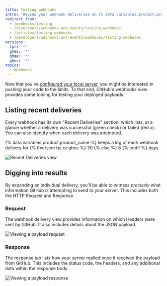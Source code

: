 ```yaml
---
title: Testing webhooks
intro: 'Review your webhook deliveries on {% data variables.product.prodname_dotcom %}, including the HTTP Request and payload as well as the response.'
redirect_from:
  - /webhooks/testing
  - /developers/webhooks-and-events/testing-webhooks
  - /articles/testing-webhooks
  - /developers/webhooks-and-events/webhooks/testing-webhooks
versions:
  fpt: '*'
  ghes: '*'
  ghae: '*'
  ghec: '*'
topics:
  - Webhooks
---
```

Now that you've [configured your local server](/webhooks/configuring/), you might
be interested in pushing your code to the limits. To that end, GitHub's webhooks
view provides some tooling for testing your deployed payloads.

## Listing recent deliveries

Every webhook has its own "Recent Deliveries" section, which lists, at a glance whether a delivery was successful (green check) or failed (red x). You can also identify when each delivery was attempted.

{% data variables.product.product_name %} keeps a log of each webhook delivery for {% ifversion fpt or ghec %} 30 {% else %} 8 {% endif %} days.

![Recent Deliveries view](/assets/images/webhooks_recent_deliveries.png)

## Digging into results

By expanding an individual delivery, you'll be able to witness *precisely*
what information GitHub is attempting to send to your server. This includes
both the HTTP Request and Response.

### Request

The webhook delivery view provides information on which Headers were sent by GitHub.
It also includes details about the JSON payload.

![Viewing a payload request](/assets/images/payload_request_tab.png)

### Response

The response tab lists how your server replied once it received the payload from
GitHub. This includes the status code, the headers, and any additional data
within the response body.

![Viewing a payload response](/assets/images/payload_response_tab.png)
